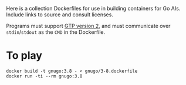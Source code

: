 Here is a collection Dockerfiles for use in building containers for Go AIs.
Include links to source and consult licenses.

Programs must support [GTP version 2][1], and must communicate over
`stdin`/`stdout` as the `CMD` in the Dockerfile.

[1]: http://www.lysator.liu.se/~gunnar/gtp/

# To play

```
docker build -t gnugo:3.8 - < gnugo/3-8.dockerfile
docker run -ti --rm gnugo:3.8
```
